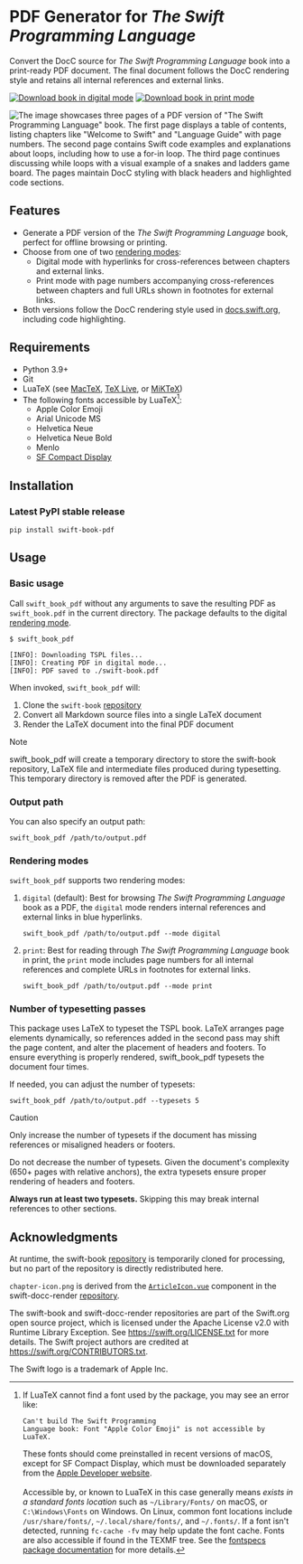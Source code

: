 # PDF Generator for _The Swift Programming Language_

Convert the DocC source for _The Swift Programming Language_ book into a print-ready PDF document. The final document follows the DocC rendering style and retains all internal references and external links.

<a href="https://github.com/ekassos/swift-book-pdf/releases/download/v1.0.1/swift_book_digital_v1.0.1_2025-03-11.pdf" target="_blank"><img src="https://img.shields.io/badge/download_book-digital_mode-064789?style=flat" alt="Download book in digital mode"></a> <a href="https://github.com/ekassos/swift-book-pdf/releases/download/v1.0.1/swift_book_print_v1.0.1_2025-03-11.pdf" target="_blank"><img src="https://img.shields.io/badge/download_book-print_mode-433633?style=flat" alt="Download book in print mode"></a>

![The image showcases three pages of a PDF version of "The Swift Programming Language" book. The first page displays a table of contents, listing chapters like "Welcome to Swift" and "Language Guide" with page numbers. The second page contains Swift code examples and explanations about loops, including how to use a for-in loop. The third page continues discussing while loops with a visual example of a snakes and ladders game board. The pages maintain DocC styling with black headers and highlighted code sections.](https://github.com/user-attachments/assets/466408bd-ff63-470e-a1fb-e84cb0b9412f)

## Features
- Generate a PDF version of the _The Swift Programming Language_ book, perfect for offline browsing or printing.
- Choose from one of two [rendering modes](#rendering-modes):
   - Digital mode with hyperlinks for cross-references between chapters and external links.
   - Print mode with page numbers accompanying cross-references between chapters and full URLs shown in footnotes for external links.
- Both versions follow the DocC rendering style used in [docs.swift.org](https://docs.swift.org/swift-book/documentation/the-swift-programming-language/), including code highlighting.

## Requirements
- Python 3.9+
- Git
- LuaTeX (see [MacTeX](https://www.tug.org/mactex/), [TeX Live](https://www.tug.org/texlive/), or [MiKTeX](https://miktex.org))
- The following fonts accessible by LuaTeX[^1]:
   - Apple Color Emoji
   - Arial Unicode MS
   - Helvetica Neue
   - Helvetica Neue Bold
   - Menlo
   - [SF Compact Display](https://developer.apple.com/fonts/)

[^1]: If LuaTeX cannot find a font used by the package, you may see an error like:<pre><code>Can't build The Swift Programming Language book: Font "Apple Color Emoji" is not accessible by LuaTeX.</pre></code>These fonts should come preinstalled in recent versions of macOS, except for SF Compact Display, which must be downloaded separately from the [Apple Developer website](https://developer.apple.com/fonts/).</br></br>Accessible by, or known to LuaTeX in this case generally means _exists in a standard fonts location_ such as `~/Library/Fonts/` on macOS, or `C:\Windows\Fonts` on Windows. On Linux, common font locations include `/usr/share/fonts/`, `~/.local/share/fonts/`, and `~/.fonts/`. If a font isn't detected, running `fc-cache -fv` may help update the font cache. Fonts are also accessible if found in the TEXMF tree. See the [fontspecs package documentation](https://ctan.org/pkg/fontspec) for more details.

## Installation
### Latest PyPI stable release
```
pip install swift-book-pdf
```

## Usage
### Basic usage
Call `swift_book_pdf` without any arguments to save the resulting PDF as `swift_book.pdf` in the current directory. The package defaults to the digital [rendering mode](#rendering-modes).
```
$ swift_book_pdf

[INFO]: Downloading TSPL files...
[INFO]: Creating PDF in digital mode...
[INFO]: PDF saved to ./swift-book.pdf
```

When invoked, `swift_book_pdf` will:
1. Clone the `swift-book` [repository](https://github.com/swiftlang/swift-book)
2. Convert all Markdown source files into a single LaTeX document
3. Render the LaTeX document into the final PDF document

> [!NOTE]
> swift_book_pdf will create a temporary directory to store the swift-book repository, LaTeX file and intermediate files produced during typesetting. This temporary directory is removed after the PDF is generated.

### Output path
You can also specify an output path:
```
swift_book_pdf /path/to/output.pdf
```

### Rendering modes
`swift_book_pdf` supports two rendering modes:

1. `digital` (default): Best for browsing _The Swift Programming Language_ book as a PDF, the `digital` mode renders internal references and external links in blue hyperlinks.

   ```
   swift_book_pdf /path/to/output.pdf --mode digital
   ```
2. `print`: Best for reading through _The Swift Programming Language_ book in print, the `print` mode includes page numbers for all internal references and complete URLs in footnotes for external links.

   ```
   swift_book_pdf /path/to/output.pdf --mode print
   ```

### Number of typesetting passes
This package uses LaTeX to typeset the TSPL book. LaTeX arranges page elements dynamically, so references added in the second pass may shift the page content, and alter the placement of headers and footers. To ensure everything is properly rendered, swift_book_pdf typesets the document four times.

If needed, you can adjust the number of typesets:
```
swift_book_pdf /path/to/output.pdf --typesets 5
```

> [!CAUTION]
> Only increase the number of typesets if the document has missing references or misaligned headers or footers.
>
> Do not decrease the number of typesets. Given the document's complexity (650+ pages with relative anchors), the extra typesets ensure proper rendering of headers and footers.
>
> **Always run at least two typesets.** Skipping this may break internal references to other sections.

## Acknowledgments

At runtime, the swift-book [repository](https://github.com/swiftlang/swift-book) is temporarily cloned for processing, but no part of the repository is directly redistributed here.

`chapter-icon.png` is derived from the [`ArticleIcon.vue`](https://github.com/swiftlang/swift-docc-render/blob/1fe0a7a032b11272d0407317995169f79bba0d84/src/components/Icons/ArticleIcon.vue) component in the swift-docc-render [repository](https://github.com/swiftlang/swift-docc-render/).

The swift-book and swift-docc-render repositories are part of the Swift.org open source project, which is licensed under the Apache License v2.0 with Runtime Library Exception. See https://swift.org/LICENSE.txt for more details. The Swift project authors are credited at https://swift.org/CONTRIBUTORS.txt.

The Swift logo is a trademark of Apple Inc.
